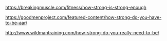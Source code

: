 ---
---

https://breakingmuscle.com/fitness/how-strong-is-strong-enough

https://goodmenproject.com/featured-content/how-strong-do-you-have-to-be-aar/

http://www.wildmantraining.com/how-strong-do-you-really-need-to-be/


